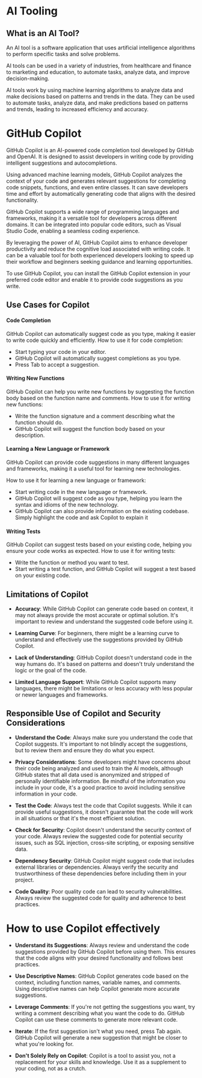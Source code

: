 # AI Tooling

## What is an AI Tool?
An AI tool is a software application that uses artificial intelligence algorithms to perform specific tasks and solve problems.

AI tools can be used in a variety of industries, from healthcare and finance to marketing and education, to automate tasks, analyze data, and improve decision-making.

AI tools work by using machine learning algorithms to analyze data and make decisions based on patterns and trends in the data. They can be used to automate tasks, analyze data, and make predictions based on patterns and trends, leading to increased efficiency and accuracy.

# GitHub Copilot

GitHub Copilot is an AI-powered code completion tool developed by GitHub and OpenAI. It is designed to assist developers in writing code by providing intelligent suggestions and autocompletions.

Using advanced machine learning models, GitHub Copilot analyzes the context of your code and generates relevant suggestions for completing code snippets, functions, and even entire classes. It can save developers time and effort by automatically generating code that aligns with the desired functionality.

GitHub Copilot supports a wide range of programming languages and frameworks, making it a versatile tool for developers across different domains. It can be integrated into popular code editors, such as Visual Studio Code, enabling a seamless coding experience.

By leveraging the power of AI, GitHub Copilot aims to enhance developer productivity and reduce the cognitive load associated with writing code. It can be a valuable tool for both experienced developers looking to speed up their workflow and beginners seeking guidance and learning opportunities.

To use GitHub Copilot, you can install the GitHub Copilot extension in your preferred code editor and enable it to provide code suggestions as you write.

## Use Cases for Copilot


#### Code Completion

GitHub Copilot can automatically suggest code as you type, making it easier to write code quickly and efficiently.
How to use it for code completion:
- Start typing your code in your editor.
- GitHub Copilot will automatically suggest completions as you type.
- Press Tab to accept a suggestion.

#### Writing New Functions

GitHub Copilot can help you write new functions by suggesting the function body based on the function name and comments.
How to use it for writing new functions:
- Write the function signature and a comment describing what the function should do.
- GitHub Copilot will suggest the function body based on your description.

#### Learning a New Language or Framework

GitHub Copilot can provide code suggestions in many different languages and frameworks, making it a useful tool for learning new technologies.

How to use it for learning a new language or framework:
- Start writing code in the new language or framework.
- GitHub Copilot will suggest code as you type, helping you learn the syntax and idioms of the new technology.
- GitHub Copilot can also provide information on the existing codebase. Simply highlight the code and ask Copilot to explain it

#### Writing Tests

GitHub Copilot can suggest tests based on your existing code, helping you ensure your code works as expected.
How to use it for writing tests:
- Write the function or method you want to test.
- Start writing a test function, and GitHub Copilot will suggest a test based on your existing code.

## Limitations of Copilot

- **Accuracy**: While GitHub Copilot can generate code based on context, it may not always provide the most accurate or optimal solution. It's important to review and understand the suggested code before using it.

- **Learning Curve**: For beginners, there might be a learning curve to understand and effectively use the suggestions provided by GitHub Copilot.

- **Lack of Understanding**: GitHub Copilot doesn't understand code in the way humans do. It's based on patterns and doesn't truly understand the logic or the goal of the code.

- **Limited Language Support**: While GitHub Copilot supports many languages, there might be limitations or less accuracy with less popular or newer languages and frameworks.


## Responsible Use of Copilot and Security Considerations

- **Understand the Code**: Always make sure you understand the code that Copilot suggests. It's important to not blindly accept the suggestions, but to review them and ensure they do what you expect.

- **Privacy Considerations**: Some developers might have concerns about their code being analyzed and used to train the AI models, although GitHub states that all data used is anonymized and stripped of personally identifiable information. Be mindful of the information you include in your code, it's a good practice to avoid including sensitive information in your code.

- **Test the Code**: Always test the code that Copilot suggests. While it can provide useful suggestions, it doesn't guarantee that the code will work in all situations or that it's the most efficient solution.

- **Check for Security**: Copilot doesn't understand the security context of your code. Always review the suggested code for potential security issues, such as SQL injection, cross-site scripting, or exposing sensitive data.

- **Dependency Security**: GitHub Copilot might suggest code that includes external libraries or dependencies. Always verify the security and trustworthiness of these dependencies before including them in your project.

- **Code Quality**: Poor quality code can lead to security vulnerabilities. Always review the suggested code for quality and adherence to best practices.


# How to use Copilot effectively

- **Understand its Suggestions**: Always review and understand the code suggestions provided by GitHub Copilot before using them. This ensures that the code aligns with your desired functionality and follows best practices.

- **Use Descriptive Names**: GitHub Copilot generates code based on the context, including function names, variable names, and comments. Using descriptive names can help Copilot generate more accurate suggestions.

- **Leverage Comments**: If you're not getting the suggestions you want, try writing a comment describing what you want the code to do. GitHub Copilot can use these comments to generate more relevant code.

- **Iterate**: If the first suggestion isn't what you need, press Tab again. GitHub Copilot will generate a new suggestion that might be closer to what you're looking for.

- **Don't Solely Rely on Copilot**: Copilot is a tool to assist you, not a replacement for your skills and knowledge. Use it as a supplement to your coding, not as a crutch.